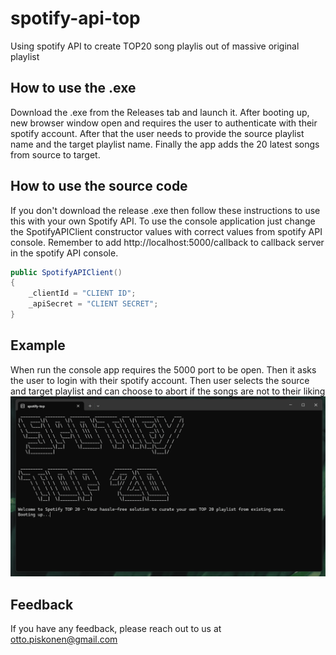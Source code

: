 # spotify-api-top

Using spotify API to create TOP20 song playlis out of massive original playlist

## How to use the .exe

Download the .exe from the Releases tab and launch it. After booting up, new browser window open and requires the user to authenticate with their spotify account.
After that the user needs to provide the source playlist name and the target playlist name. Finally the app adds the 20 latest songs from source to target.

## How to use the source code

If you don't download the release .exe then follow these instructions to use this with your own Spotify API.
To use the console application just change the SpotifyAPIClient constructor values with correct values from spotify API console. Remember to add http://localhost:5000/callback to callback server in the spotify API console.

```cs
public SpotifyAPIClient() 
{
    _clientId = "CLIENT ID";
    _apiSecret = "CLIENT SECRET";
}
```

## Example

When run the console app requires the 5000 port to be open. Then it asks the user to login with their spotify account.
Then user selects the source and target playlist and can choose to abort if the songs are not to their liking
![](https://github.com/pixunen/spotify-api-top/blob/master/spotify-top.gif)

## Feedback

If you have any feedback, please reach out to us at otto.piskonen@gmail.com
